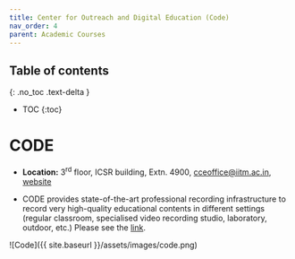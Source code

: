 ```yaml
---
title: Center for Outreach and Digital Education (Code)
nav_order: 4
parent: Academic Courses
---
```

## Table of contents
{: .no_toc .text-delta } 
* TOC
{:toc}

# CODE  

* **Location:** 3<sup>rd</sup> floor, ICSR building, Extn. 4900, cceoffice@iitm.ac.in, [website](https://code.iitm.ac.in/)

* CODE provides state-of-the-art professional recording infrastructure to record very high-quality educational contents in 
different settings (regular classroom, specialised video recording studio, laboratory, outdoor, etc.) 
Please see the [link](https://code.iitm.ac.in/studio).

![Code]({{ site.baseurl }}/assets/images/code.png)